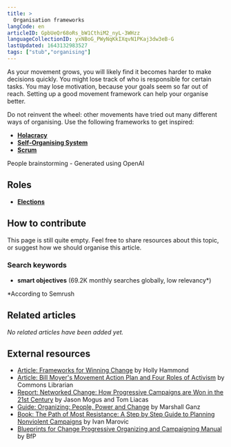 ```yaml
---
title: >
  Organisation frameworks
langCode: en
articleID: GpbUeQr68oRs_bW1CthiM2_nyL-3WHzz
languageCollectionID: yxNBoG_PWyNqKkIXqvN1PKaj3dw3eB-G
lastUpdated: 1643132983527
tags: ["stub","organising"]
---
```


As your movement grows, you will likely find it becomes harder to make decisions quickly. You might lose track of who is responsible for certain tasks. You may lose motivation, because your goals seem so far out of reach. Setting up a good movement framework can help your organise better.

Do not reinvent the wheel: other movements have tried out many different ways of organising. Use the following frameworks to get inspired:

-   [**Holacracy**](/organising/holacracy)
-   [**Self-Organising System**](/organising/sos)
-   [**Scrum**](/organising/scrum)

<div><figcaption>People brainstorming - Generated using OpenAI</figcaption></div>

## Roles

-   [**Elections**](/organising/frameworks/elections)

## **How to contribute**

This page is still quite empty. Feel free to share resources about this topic, or suggest how we should organise this article.

### Search keywords

-   **smart objectives** (69.2K monthly searches globally, low relevancy\*)

\*According to Semrush

## Related articles

_No related articles have been added yet._

## External resources

-   [Article: Frameworks for Winning Change](https://commonslibrary.org/frameworks-for-winning-change/) by Holly Hammond
-   [Article: Bill Moyer's Movement Action Plan and Four Roles of Activism](https://commonslibrary.org/bill-moyers-movement-action-plan-and-four-roles-of-activism/) by Commons Librarian
-   [Report: Networked Change: How Progressive Campaigns are Won in the 21st Century](https://commonslibrary.org/networked-change/) by Jason Mogus and Tom Liacas
-   [Guide: Organizing: People, Power and Change](https://commonslibrary.org/organizing-people-power-change/) by Marshall Ganz
-   [Book: The Path of Most Resistance: A Step by Step Guide to Planning Nonviolent Campaigns](https://commonslibrary.org/the-path-of-most-resistance-a-step-by-step-guide-to-planning-nonviolent-campaigns/) by Ivan Marovic
-   [Blueprints for Change Progressive Organizing and Campaigning Manual](https://commonslibrary.org/blueprints-for-change-progressive-organizing-and-campaigning-manual/) by BfP